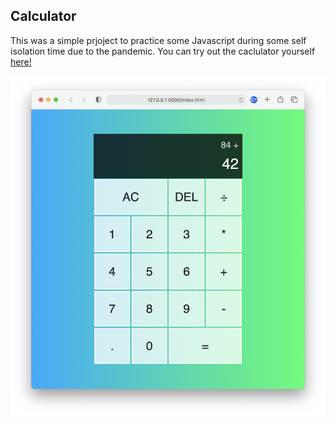 ## Calculator

This was a simple prjoject to practice some Javascript during some self isolation time due to the pandemic.
You can try out the caclulator yourself [here!](https://franciscoserrano.github.io/calc.js/)


![Running in Safari](./images/calc.png)
